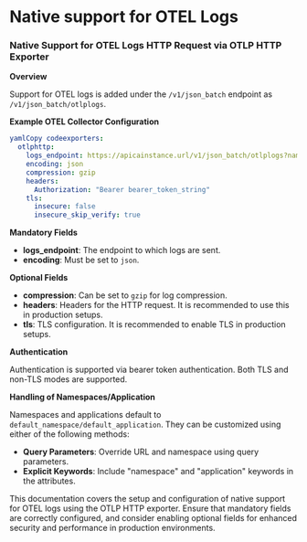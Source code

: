 # Native support for OTEL Logs

### Native Support for OTEL Logs HTTP Request via OTLP HTTP Exporter

**Overview**

Support for OTEL logs is added under the `/v1/json_batch` endpoint as `/v1/json_batch/otlplogs`.

**Example OTEL Collector Configuration**

```yaml
yamlCopy codeexporters:
  otlphttp:
    logs_endpoint: https://apicainstance.url/v1/json_batch/otlplogs?namespace=foobar2
    encoding: json
    compression: gzip
    headers:
      Authorization: "Bearer bearer_token_string"
    tls:
      insecure: false
      insecure_skip_verify: true
```

**Mandatory Fields**

* **logs\_endpoint**: The endpoint to which logs are sent.
* **encoding**: Must be set to `json`.

**Optional Fields**

* **compression**: Can be set to `gzip` for log compression.
* **headers**: Headers for the HTTP request. It is recommended to use this in production setups.
* **tls**: TLS configuration. It is recommended to enable TLS in production setups.

**Authentication**

Authentication is supported via bearer token authentication. Both TLS and non-TLS modes are supported.

**Handling of Namespaces/Application**

Namespaces and applications default to `default_namespace/default_application`. They can be customized using either of the following methods:

* **Query Parameters**: Override URL and namespace using query parameters.
* **Explicit Keywords**: Include "namespace" and "application" keywords in the attributes.

This documentation covers the setup and configuration of native support for OTEL logs using the OTLP HTTP exporter. Ensure that mandatory fields are correctly configured, and consider enabling optional fields for enhanced security and performance in production environments.
